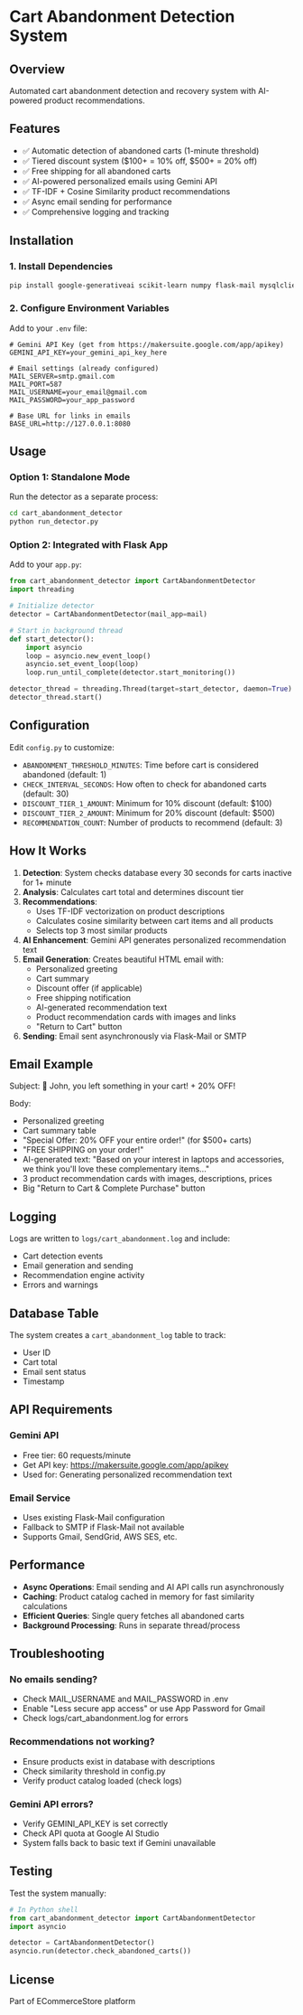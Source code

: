 # Cart Abandonment Detection System

## Overview
Automated cart abandonment detection and recovery system with AI-powered product recommendations.

## Features
- ✅ Automatic detection of abandoned carts (1-minute threshold)
- ✅ Tiered discount system ($100+ = 10% off, $500+ = 20% off)
- ✅ Free shipping for all abandoned carts
- ✅ AI-powered personalized emails using Gemini API
- ✅ TF-IDF + Cosine Similarity product recommendations
- ✅ Async email sending for performance
- ✅ Comprehensive logging and tracking

## Installation

### 1. Install Dependencies
```bash
pip install google-generativeai scikit-learn numpy flask-mail mysqlclient python-dotenv
```

### 2. Configure Environment Variables
Add to your `.env` file:
```env
# Gemini API Key (get from https://makersuite.google.com/app/apikey)
GEMINI_API_KEY=your_gemini_api_key_here

# Email settings (already configured)
MAIL_SERVER=smtp.gmail.com
MAIL_PORT=587
MAIL_USERNAME=your_email@gmail.com
MAIL_PASSWORD=your_app_password

# Base URL for links in emails
BASE_URL=http://127.0.0.1:8080
```

## Usage

### Option 1: Standalone Mode
Run the detector as a separate process:
```bash
cd cart_abandonment_detector
python run_detector.py
```

### Option 2: Integrated with Flask App
Add to your `app.py`:
```python
from cart_abandonment_detector import CartAbandonmentDetector
import threading

# Initialize detector
detector = CartAbandonmentDetector(mail_app=mail)

# Start in background thread
def start_detector():
    import asyncio
    loop = asyncio.new_event_loop()
    asyncio.set_event_loop(loop)
    loop.run_until_complete(detector.start_monitoring())

detector_thread = threading.Thread(target=start_detector, daemon=True)
detector_thread.start()
```

## Configuration

Edit `config.py` to customize:
- `ABANDONMENT_THRESHOLD_MINUTES`: Time before cart is considered abandoned (default: 1)
- `CHECK_INTERVAL_SECONDS`: How often to check for abandoned carts (default: 30)
- `DISCOUNT_TIER_1_AMOUNT`: Minimum for 10% discount (default: $100)
- `DISCOUNT_TIER_2_AMOUNT`: Minimum for 20% discount (default: $500)
- `RECOMMENDATION_COUNT`: Number of products to recommend (default: 3)

## How It Works

1. **Detection**: System checks database every 30 seconds for carts inactive for 1+ minute
2. **Analysis**: Calculates cart total and determines discount tier
3. **Recommendations**: 
   - Uses TF-IDF vectorization on product descriptions
   - Calculates cosine similarity between cart items and all products
   - Selects top 3 most similar products
4. **AI Enhancement**: Gemini API generates personalized recommendation text
5. **Email Generation**: Creates beautiful HTML email with:
   - Personalized greeting
   - Cart summary
   - Discount offer (if applicable)
   - Free shipping notification
   - AI-generated recommendation text
   - Product recommendation cards with images and links
   - "Return to Cart" button
6. **Sending**: Email sent asynchronously via Flask-Mail or SMTP

## Email Example

Subject: 🛒 John, you left something in your cart! + 20% OFF!

Body:
- Personalized greeting
- Cart summary table
- "Special Offer: 20% OFF your entire order!" (for $500+ carts)
- "FREE SHIPPING on your order!"
- AI-generated text: "Based on your interest in laptops and accessories, we think you'll love these complementary items..."
- 3 product recommendation cards with images, descriptions, prices
- Big "Return to Cart & Complete Purchase" button

## Logging

Logs are written to `logs/cart_abandonment.log` and include:
- Cart detection events
- Email generation and sending
- Recommendation engine activity
- Errors and warnings

## Database Table

The system creates a `cart_abandonment_log` table to track:
- User ID
- Cart total
- Email sent status
- Timestamp

## API Requirements

### Gemini API
- Free tier: 60 requests/minute
- Get API key: https://makersuite.google.com/app/apikey
- Used for: Generating personalized recommendation text

### Email Service
- Uses existing Flask-Mail configuration
- Fallback to SMTP if Flask-Mail not available
- Supports Gmail, SendGrid, AWS SES, etc.

## Performance

- **Async Operations**: Email sending and AI API calls run asynchronously
- **Caching**: Product catalog cached in memory for fast similarity calculations
- **Efficient Queries**: Single query fetches all abandoned carts
- **Background Processing**: Runs in separate thread/process

## Troubleshooting

### No emails sending?
- Check MAIL_USERNAME and MAIL_PASSWORD in .env
- Enable "Less secure app access" or use App Password for Gmail
- Check logs/cart_abandonment.log for errors

### Recommendations not working?
- Ensure products exist in database with descriptions
- Check similarity threshold in config.py
- Verify product catalog loaded (check logs)

### Gemini API errors?
- Verify GEMINI_API_KEY is set correctly
- Check API quota at Google AI Studio
- System falls back to basic text if Gemini unavailable

## Testing

Test the system manually:
```python
# In Python shell
from cart_abandonment_detector import CartAbandonmentDetector
import asyncio

detector = CartAbandonmentDetector()
asyncio.run(detector.check_abandoned_carts())
```

## License
Part of ECommerceStore platform
